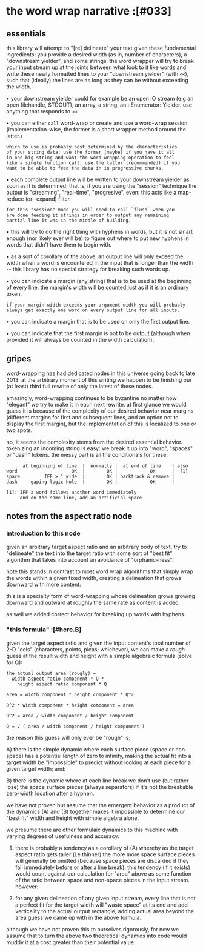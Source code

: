# the word wrap narrative :[#033]

## essentials

this library will attempt to "[re] delineate" your text given these
fundamental ingredients: you provide a desired width (as in, number
of characters), a "downstream yielder", and some strings. the word
wrapper will try to break your input stream up at the joints between
what look to it like words and write these newly formatted lines to
your "downstream yielder" (with `<<`), such that (ideally) the lines
are as long as they can be without exceeding the width.

  • your downstream yielder could for example be an open IO stream
    (e.g an open filehandle, STDOUT), an array, a string, an
    ::Enumerator::Yielder. use anything that responds to `<<`.

  • you can either `call` word-wrap or create and use a word-wrap
    session. (implementation-wise, the former is a short wrapper
    method around the latter.)

    which to use is probably best determined by the characteristics
    of your string data: use the former (maybe) if you have it all
    in one big string and want the word-wrapping operation to feel
    like a single function call. use the latter (recommended) if you
    want to be able to feed the data in in progressive chunks.

  • each complete output line will be written to your downstream
    yielder as soon as it is determined; that is, if you are using
    the "session" technique the output is "streaming", "real-time",
    "progresive". even: this acts like a map-reduce (or -expand)
    filter.

    for this "session" mode you will need to call `flush` when you
    are done feeding it strings in order to output any remaining
    partial line it was in the middle of building.

  • this will try to do the right thing with hyphens in words,
    but it is not smart enough (nor likely ever will be) to figure
    out where to put new hyphens in words that didn't have them
    to begin with.

  • as a sort of corollary of the above, an output line will only
    exceed the width when a word is encountered in the input that
    is longer than the width -- this library has no special strategy
    for breaking such words up.

  • you can indicate a margin (any string) that is to be used at
    the beginning of every line. the margin's width will be counted
    just as if it is an ordinary token.

    if your margin width exceeds your argument width you will probably
    always get exactly one word on every output line for all inputs.

  • you can indicate a margin that is to be used on only the first
    output line.

  • you can indicate that the first margin is not to be output
    (although when provided it will always be counted in the
    width calculation).




## gripes

word-wrapping has had dedicated nodes in this universe going back to
late 2013. at the arbitrary moment of this writing we happen to be
finishing our (at least) third full rewrite of only the latest of
these nodes.

amazingly, word-wrapping continues to be byzantine no matter how
"elegant" we try to make it in each next rewrite. at first glance we
would guess it is because of the complexity of our desired behavior
near margins (different margins for first and subsequent lines, and
an option not to display the first margin), but the implementation of
this is localized to one or two spots.

no, it seems the complexity stems from the desired essential behavior.
tokenizing an incoming string is easy: we break it up into "word",
"spaces" or "dash" tokens. the messy part is all the conditionals for
these:

          at beginning of line  |  normally |  at end of line    | also
    word                    OK  |        OK |            OK      |  [1]
    space         IFF > 1 wide  |        OK | backtrack & remove |
    dash     gaping logic hole  |        OK |            OK      |

    [1]: IFF a word follows another word immediately
         and on the same line, add an artificial space




## notes from the aspect ratio node

### introduction to this node

given an arbitrary target aspect ratio and an arbitrary body
of text, try to "delineate" the text into the target ratio
with some sort of "best fit" algorithm that takes into
account an avoidance of "orphanic-ness".

note this stands in contrast to most word wrap algorithms
that simply wrap the words within a given fixed width,
creating a delineation that grows downward with more content:

this is a specialty form of word-wrapping whose delineation
grows growing downward and outward at roughly the same rate
as content is added.

as well we added correct behavior for breaking up words with
hyphens.



### "this formula" :[#here.B]

given the target aspect ratio and given the input content's
total number of 2-D "cels" (characters, points, picas;
whichever), we can make a *rough* guess at the result width
and height with a simple algebraic formula (solve for Q):

    the actual output area (rougly) =
      width aspect ratio component * Q *
        height aspect ratio component * Q

    area = width component * height component * Q^2

    Q^2 * width component * height component = area

    Q^2 = area / width component / height component

    Q = √ ( area / width component / height component )

the reason this guess will only ever be "rough" is:

A) there is the simple dynamic where each surface piece
   (space or non-space) has a potential length of zero to
   infinity, making the actual fit into a target width be
   "impossible" to predict without looking at each piece for
   a given target width; and:

B) there is the dynamic where at each line break we don't use
   (but rather lose) the space surface pieces (always
   separators) if it's not the breakable zero-width location
   after a hyphen.

we have not proven but assume that the emergent behavior as
a product of the dynamics (A) and (B) together makes it
impossible to determine our "best fit" width and height with
simple algebra alone.

we presume there are other formulaic dynamics to this machine
with varying degrees of usefulness and accuracy:

1) there is probably a tendency as a corollary of (A) whereby
   as the target aspect ratio gets taller (i.e thinner) the more
   more space surface pieces will generally be omitted (because
   space pieces are discarded if they fall immediately before or
   after a line break). this tendency (if it exists) would count
   against our calculation for "area" above as some function of
   the ratio between space and non-space pieces in the input
   stream. however:

2) for any given delineation of any given input stream, every
   line that is not a perfect fit for the target width will
   "waste space" at its end and add verticality to the actual
   output rectangle, adding actual area beyond the area guess
   we came up with in the above formula.

although we have not proven this to ourselves rigorously, for
now we assume that to turn the above two theoretical dynamics
into code would muddy it at a cost greater than their
potential value.
